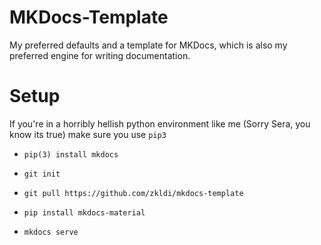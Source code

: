 # MKDocs-Template

My preferred defaults and a template for MKDocs, which is also my preferred engine for writing documentation.

# Setup

If you're in a horribly hellish python environment like me (Sorry Sera, you know its true) make sure you use `pip3`

- `pip(3) install mkdocs`

- `git init`
- `git pull https://github.com/zkldi/mkdocs-template`
- `pip install mkdocs-material`
- `mkdocs serve`

